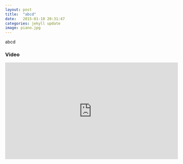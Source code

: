 ```yaml
---
layout: post
title:  "abcd"
date:   2015-01-10 20:31:47
categories: jekyll update
image: piano.jpg
---
```


abcd

### Video

<iframe width="560" height="315" src="https://www.youtube.com/embed/xSzJ5sUbU9U" frameborder="0" allowfullscreen></iframe>
